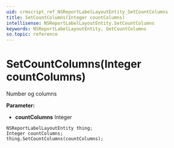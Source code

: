 ```yaml
---
uid: crmscript_ref_NSReportLabelLayoutEntity_SetCountColumns
title: SetCountColumns(Integer countColumns)
intellisense: NSReportLabelLayoutEntity.SetCountColumns
keywords: NSReportLabelLayoutEntity, GetCountColumns
so.topic: reference
---
```


# SetCountColumns(Integer countColumns)

Number og columns

**Parameter:** 
 - **countColumns** Integer

```crmscript
NSReportLabelLayoutEntity thing;
Integer countColumns;
thing.SetCountColumns(countColumns);
```

